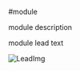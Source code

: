 <!--- PrjInfo ---> <!--- Please remove this line after manually editing --->
<!--- 00a56be08b96043df9e37d6aff7b6990 --->
<!--- Created:Time: ---> 
<!--- Author:Mlab: ---> 
<!--- AuthorEmail:mlab@mlab.cz: ---> 
<!--- Tags:imported: ---> 
<!--- Ust:None: ---> 
<!--- Label --->
<!--- ELabel ---> 
<!--- Name:module: --->
#module 
<!--- LongName --->
module description
<!--- ELongName ---> 

<!--- Lead --->
module lead text
<!--- ELead ---> 

![LeadImg](DOC/SRC/img/module_top_big.jpg) 


<!--- Description --->
<!--- EDescription --->
<!--- Content --->
<!--- EContent --->